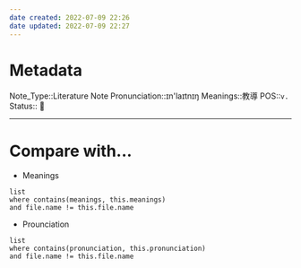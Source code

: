 ```yaml
---
date created: 2022-07-09 22:26
date updated: 2022-07-09 22:27
---
```


# Metadata

Note_Type::Literature Note
Pronunciation::ɪn'laɪtnɪŋ
Meanings::教導
POS::`v.`
Status:: 👶

---

# Compare with...

- Meanings

```dataview
list
where contains(meanings, this.meanings)
and file.name != this.file.name
```

- Prounciation

```dataview
list
where contains(pronunciation, this.pronunciation)
and file.name != this.file.name
```
